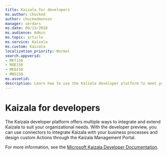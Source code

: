 ```yaml
---
title: Kaizala for developers
ms.author: chucked
author: chuckedmonson
manager: serdars
ms.date: 09/13/2018
ms.audience: Admin
ms.topic: article
ms.service: Kaizala
ms.custom: Kaizala
localization_priority: Normal
search.appverid:
- MET150
- MOE150
- MED150
- MBS150
ms.assetid: 
description: Learn how to use the Kaizala developer platform to meet your organizational needs.
---
```


# Kaizala for developers

The Kaizala developer platform offers multiple ways to integrate and extend Kaizala to suit your organizational needs. With the developer preview, you can use connectors to integrate Kaizala with your business processes and design custom Actions through the Kaizala Management Portal.

For more information, see the [Microsoft Kaizala Developer Documentation](https://docs.microsoft.com/en-us/kaizala/developer-platform).

